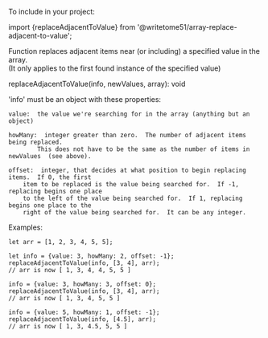 To include in your project:

import {replaceAdjacentToValue} from '@writetome51/array-replace-adjacent-to-value';

Function replaces adjacent items near (or including) a specified value in the array.  
(It only applies to the first found instance of the specified value)

replaceAdjacentToValue(info, newValues, array): void

'info' must be an object with these properties:

    value:  the value we're searching for in the array (anything but an object)

    howMany:  integer greater than zero.  The number of adjacent items being replaced.  
            This does not have to be the same as the number of items in newValues  (see above).

    offset:  integer, that decides at what position to begin replacing items.  If 0, the first  
        item to be replaced is the value being searched for.  If -1, replacing begins one place 
        to the left of the value being searched for.  If 1, replacing begins one place to the 
        right of the value being searched for.  It can be any integer.

Examples:

    let arr = [1, 2, 3, 4, 5, 5];

    let info = {value: 3, howMany: 2, offset: -1};  
    replaceAdjacentToValue(info, [3, 4], arr);  
    // arr is now [ 1, 3, 4, 4, 5, 5 ]

    info = {value: 3, howMany: 3, offset: 0};  
    replaceAdjacentToValue(info, [3, 4], arr);  
    // arr is now [ 1, 3, 4, 5, 5 ]

    info = {value: 5, howMany: 1, offset: -1};  
    replaceAdjacentToValue(info, [4.5], arr);  
    // arr is now [ 1, 3, 4.5, 5, 5 ]
